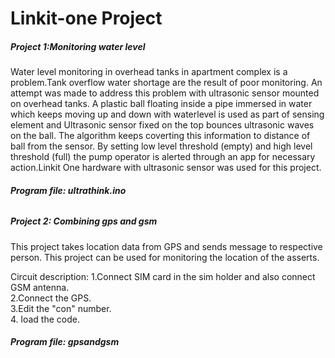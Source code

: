 #  Linkit-one Project


<h5>Project 1:Monitoring water level</h5>
Water level monitoring in overhead tanks in apartment complex is a problem.Tank overflow water shortage are the result of poor monitoring. An attempt was made to address this problem with ultrasonic sensor mounted on overhead tanks. A plastic ball floating inside a pipe immersed in water which keeps moving up and down with waterlevel is used as part of sensing element and Ultrasonic sensor fixed on the top bounces ultrasonic waves on the ball. The algorithm keeps coverting this information to distance of ball from the sensor. By setting low level threshold (empty) and high level threshold (full) the pump operator is alerted  through an app for necessary action.Linkit One hardware with ultrasonic sensor was used for this project.
<h6> <b> Program file: ultrathink.ino </h6> </b>

<h5> Project 2: Combining gps and gsm </h5>
 
 This project takes location data from GPS and sends message to respective person. This project can be used for monitoring the location of the asserts.
 
 Circuit description: 
     1.Connect SIM card in the sim holder and also connect GSM antenna. <br>
     2.Connect the GPS. <br>
     3.Edit the "con" number. <br> 
     4. load the code. <br>
<h6> <b> Program file: gpsandgsm </h6> </b>

